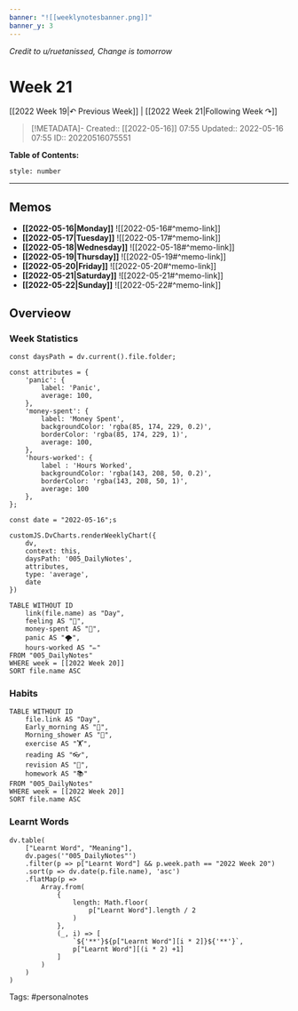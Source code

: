 ```yaml
---
banner: "![[weeklynotesbanner.png]]"
banner_y: 3
---
```

*Credit to u/ruetanissed, Change is tomorrow*

# Week 21

[[2022 Week 19|↶ Previous Week]] | [[2022 Week 21|Following Week ↷]]

> [!METADATA]-
> Created:: [[2022-05-16]] 07:55
> Updated:: 2022-05-16 07:55
> ID:: 20220516075551

**Table of Contents:**
```toc
style: number
```

___

## Memos
- **[[2022-05-16|Monday]]**
	![[2022-05-16#^memo-link]]
- **[[2022-05-17|Tuesday]]**
	![[2022-05-17#^memo-link]]
- **[[2022-05-18|Wednesday]]**
	![[2022-05-18#^memo-link]]
- **[[2022-05-19|Thursday]]**
	![[2022-05-19#^memo-link]]
- **[[2022-05-20|Friday]]**
	![[2022-05-20#^memo-link]]
- **[[2022-05-21|Saturday]]**
	![[2022-05-21#^memo-link]]
- **[[2022-05-22|Sunday]]**
	![[2022-05-22#^memo-link]]

## Overvieow
### Week Statistics
```dataviewjs
const daysPath = dv.current().file.folder;

const attributes = {
	'panic': {
		label: 'Panic',
		average: 100,
	},
	'money-spent': {
		label: 'Money Spent',
		backgroundColor: 'rgba(85, 174, 229, 0.2)',
		borderColor: 'rgba(85, 174, 229, 1)',
		average: 100,
	},
	'hours-worked': {
		label : 'Hours Worked',
		backgroundColor: 'rgba(143, 208, 50, 0.2)',
		borderColor: 'rgba(143, 208, 50, 1)',
		average: 100
	},
};

const date = "2022-05-16";s

customJS.DvCharts.renderWeeklyChart({
	dv,
	context: this,
	daysPath: '005_DailyNotes',
	attributes,
	type: 'average',
	date
})
```

```dataview
TABLE WITHOUT ID
	link(file.name) as "Day",
	feeling AS "💭",
	money-spent AS "💸",
	panic AS "🌪️",
	hours-worked AS "✏️"
FROM "005_DailyNotes"
WHERE week = [[2022 Week 20]]
SORT file.name ASC
```

### Habits
```dataview
TABLE WITHOUT ID
	file.link AS "Day",
	Early_morning AS "🌅",
	Morning_shower AS "🚿",
	exercise AS "🏋️",
	reading AS "👓",
	revision AS "🔁",
	homework AS "📚"
FROM "005_DailyNotes"
WHERE week = [[2022 Week 20]]
SORT file.name ASC
```

### Learnt Words
```dataviewjs
dv.table(
	["Learnt Word", "Meaning"],
	dv.pages('"005_DailyNotes"')
	.filter(p => p["Learnt Word"] && p.week.path == "2022 Week 20")
	.sort(p => dv.date(p.file.name), 'asc')
	.flatMap(p =>
		Array.from(
			{
				length: Math.floor(
					p["Learnt Word"].length / 2
				)
			},
			(_, i) => [
				`${'**'}${p["Learnt Word"][i * 2]}${'**'}`,
				p["Learnt Word"][(i * 2) +1]
			]
		)
	)
)
```




Tags: #personalnotes 
